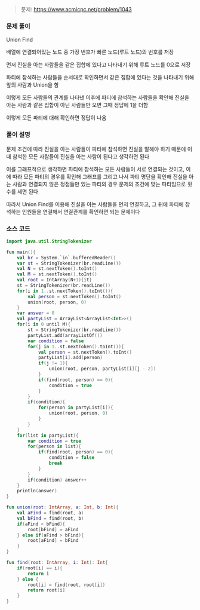 > 문제: https://www.acmicpc.net/problem/1043

### 문제 풀이

Union Find

배열에 연결되어있는 노드 중 가장 번호가 빠른 노드(루트 노드)의 번호를 저장

먼저 진실을 아는 사람들을 같은 집합에 있다고 나타내기 위해 루트 노드를 0으로 저장

파티에 참석하는 사람들을 순서대로 확인하면서 같은 집합에 있다는 것을 나타내기 위해 앞의 사람과 Union을 함

이렇게 모든 사람들의 관계를 나타낸 이후에 파티에 참석하는 사람들을 확인해 진실을 아는 사람과 같은 집합이 아닌 사람들만 오면 그때 정답에 1을 더함

이렇게 모든 파티에 대해 확인하면 정답이 나옴

### 풀이 설명

문제 조건에 따라 진실을 아는 사람들이 파티에 참석하면 진실을 말해야 하기 때문에 이 때 참석한 모든 사람들이 진실을 아는 사람이 된다고 생각하면 된다

이를 그래프적으로 생각하면 파티에 참석하는 모든 사람들이 서로 연결되는 것이고, 이에 따라 모든 파티의 경우를 확인해 그래프를 그리고 나서 파티 명단을 확인해 진실을 아는 사람과 연결되지 않은 정점들만 있는 파티의 경우 문제의 조건에 맞는 파티임으로 횟수를 세면 된다

따라서 Union Find를 이용해 진실을 아는 사람들을 먼저 연결하고, 그 뒤에 파티에 참석하는 인원들을 연결해서 연결관계를 확인하면 되는 문제이다

### 소스 코드
```kotlin
import java.util.StringTokenizer

fun main(){
    val br = System.`in`.bufferedReader()
    var st = StringTokenizer(br.readLine())
    val N = st.nextToken().toInt()
    val M = st.nextToken().toInt()
    val root = IntArray(N+1){it}
    st = StringTokenizer(br.readLine())
    for(i in 1..st.nextToken().toInt()){
        val person = st.nextToken().toInt()
        union(root, person, 0)
    }
    var answer = 0
    val partyList = ArrayList<ArrayList<Int>>()
    for(i in 0 until M){
        st = StringTokenizer(br.readLine())
        partyList.add(arrayListOf())
        var condition = false
        for(j in 1..st.nextToken().toInt()){
            val person = st.nextToken().toInt()
            partyList[i].add(person)
            if(j != 1){
                union(root, person, partyList[i][j - 2])
            }
            if(find(root, person) == 0){
                condition = true
            }
        }
        if(condition){
            for(person in partyList[i]){
                union(root, person, 0)
            }
        }
    }
    for(list in partyList){
        var condition = true
        for(person in list){
            if(find(root, person) == 0){
                condition = false
                break
            }
        }
        if(condition) answer++
    }
    println(answer)
}

fun union(root: IntArray, a: Int, b: Int){
    val aFind = find(root, a)
    val bFind = find(root, b)
    if(aFind < bFind){
        root[bFind] = aFind
    } else if(aFind > bFind){
        root[aFind] = bFind
    }
}

fun find(root: IntArray, i: Int): Int{
    if(root[i] == i){
        return i
    } else {
        root[i] = find(root, root[i])
        return root[i]
    }
}
```